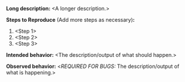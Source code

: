 **Long description:** \<A longer description.>

**Steps to Reproduce** (Add more steps as necessary)**:** 
1. <Step 1>
2. <Step 2>
3. <Step 3>

**Intended behavior:** \<The description/output of what should happen.>

**Observed behavior:** \<*REQUIRED FOR BUGS:* The description/output of what is happening.>
